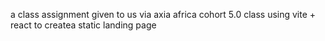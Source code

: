 
a class assignment given to us via axia africa cohort 5.0 class using vite + react to createa static landing page

